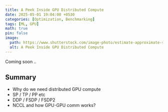 ```yaml
---
title: A Peek Inside GPU Distributed Compute
date: 2025-05-01 19:04:00 +0530
categories: [Optimization, Benchmarking]
tags: [ML, GPU]
math: true
pin: false
image:
  path: https://www.shutterstock.com/image-photo/estimate-approximate-symbol-businessman-turns-600nw-2187747311.jpg
  alt: A Peek Inside GPU Distributed Compute
---
```


Coming soon ..

## Summary

- Why do we need distributed GPU compute
- SP / TP / PP etc
- DDP / FSDP / FSDP2
- NCCL and how GPU-GPU comm works?